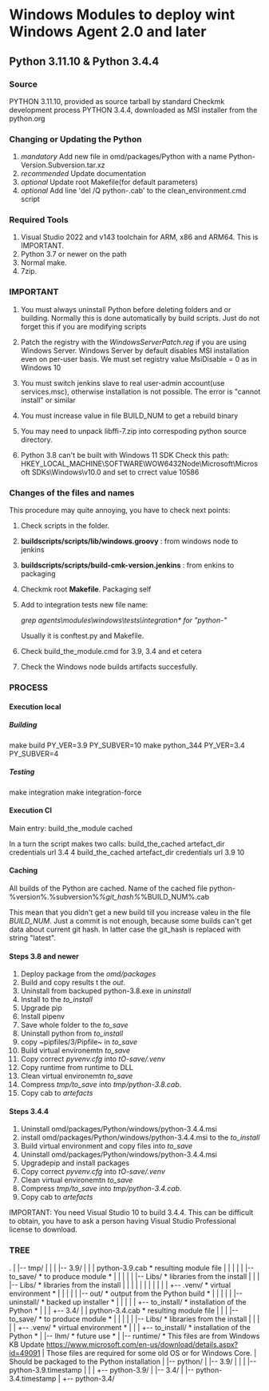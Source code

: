 # Windows Modules to deploy wint Windows Agent 2.0 and later

## Python 3.11.10 & Python 3.4.4

### Source

PYTHON 3.11.10, provided as source tarball by standard Checkmk development process
PYTHON 3.4.4, downloaded as MSI installer from the python.org

### Changing or Updating the Python

1. _mandatory_   Add new file in omd/packages/Python with a name Python-Version.Subversion.tar.xz
2. _recommended_ Update documentation
3. _optional_    Update root Makefile(for default parameters)
4. _optional_    Add line 'del /Q python-<Version>.cab' to the clean_environment.cmd script

### Required Tools

1. Visual Studio 2022 and v143 toolchain for ARM, x86 and ARM64. This is IMPORTANT.
2. Python 3.7 or newer on the path
3. Normal make.
4. 7zip.

### IMPORTANT

1. You must always uninstall Python before deleting folders and or building.
Normally this is done automatically by build scripts. Just do not forget this
if you are modifying scripts

2. Patch the registry with the *WindowsServerPatch.reg* if you are using Windows Server.
Windows Server by default disables MSI installation even on per-user basis.
We must set registry value MsiDisable = 0 as in Windows 10

3. You must switch jenkins slave to real user-admin account(use services.msc), otherwise
installation is not possible. The error is "cannot install" or similar

4. You must increase value in file BUILD_NUM to get a rebuild binary

5. You may need to unpack libffi-7.zip into correspoding python source directory.

6. Python 3.8 can't be built with Windows 11 SDK
Check this path:
HKEY_LOCAL_MACHINE\SOFTWARE\WOW6432Node\Microsoft\Microsoft SDKs\Windows\v10.0
and set to crrect value 10586


### Changes of the files and names

This procedure may quite annoying, you have to check next points:

1. Check scripts in the folder.
2. **buildscripts/scripts/lib/windows.groovy** : from windows node to jenkins
3. **buildscripts/scripts/build-cmk-version.jenkins** : from enkins to packaging
4. Checkmk root **Makefile**. Packaging self
5. Add to integration tests new file name:

   *grep agents\modules\windows\tests\integration\* for "python-"*

   Usually it is conftest.py and Makefile.

6. Check build_the_module.cmd for 3.9, 3.4 and et cetera
7. Check the Windows node builds artifacts succesfully.

### PROCESS

#### Execution local

##### Building
make build PY_VER=3.9 PY_SUBVER=10
make python_344 PY_VER=3.4 PY_SUBVER=4

##### Testing
make integration
make integration-force


#### Execution CI

Main entry:
build_the_module cached

In a turn the script makes two calls:
build_the_cached artefact_dir credentials url 3.4 4
build_the_cached artefact_dir credentials url 3.9 10

#### Caching

All builds of the Python are cached.
Name of the cached file
python-%version%.%subversion%_%git_hash%_%BUILD_NUM%.cab

This mean that you didn't get a new build till you increase valeu in the file *BUILD_NUM*.
Just a commit is not enough, because some builds can't get data about current git hash.
In latter case the git_hash is replaced with string "latest".


#### Steps 3.8 and newer

1. Deploy package from the *omd/packages*
2. Build  and copy results t the *out*.
3. Uninstall from backuped python-3.8.exe in *uninstall*
4. Install to the *to_install*
5. Upgrade pip
6. Install pipenv
7. Save whole folder to the *to_save*
8. Uninstall python from *to_install*
9. copy ~pipfiles/3/Pipfile~ in *to_save*
10. Build virtual environemtn *to_save*
11. Copy correct *pyvenv.cfg* into *tO-save/.venv*
12. Copy runtime from runtime to DLL
13. Clean virtual environemtn *to_save*
14. Compress *tmp/to_save* into *tmp/python-3.8.cab*.
15. Copy cab to *artefacts*

#### Steps 3.4.4

1. Uninstall omd/packages/Python/windows/python-3.4.4.msi
2. install omd/packages/Python/windows/python-3.4.4.msi to the *to_install*
3. Build virtual environment and copy files into *to_save*
4. Uninstall omd/packages/Python/windows/python-3.4.4.msi
5. Upgradepip and install packages
6. Copy correct *pyvenv.cfg* into *tO-save/.venv*
7. Clean virtual environemtn *to_save*
8. Compress *tmp/to_save* into *tmp/python-3.4.cab*.
9. Copy cab to *artefacts*

IMPORTANT: You need Visual Studio 10 to build 3.4.4.
This can be difficult to obtain, you have to ask a person having Visual Studio Professional license to download.

### TREE

.
|
|-- tmp/
|    |
|    |-- 3.9/
|    |      |   python-3.9.cab  * resulting module file
|    |      |
|    |      |-- to_save/		* to produce module *
|    |      |
|    |      |-- Libs/           * libraries from the install
|    |      |    |-- Libs/      * libraries from the install
|    |      |    |
|    |      |    |
|    |      |    +-- .venv/	    * virtual environment *
|    |      |
|    |      |-- out/		    * output from the Python build *
|    |      |
|    |      |-- uninstall/	    * backed up installer *
|    |      |
|    |      +-- to_install/	    * installation of the Python *
|    |
|    +-- 3.4/
|           |   python-3.4.cab  * resulting module file
|           |
|           |-- to_save/		* to produce module *
|           |    |
|           |    |-- Libs/      * libraries from the install
|           |    |
|           |    +-- .venv/	    * virtual environment *
|           |
|           +-- to_install/	    * installation of the Python *
|
|-- lhm/                * future use *
|
|-- runtime/            * This files are from Windows KB Update https://www.microsoft.com/en-us/download/details.aspx?id=49091
|                         Those files are required for some old OS or for Windows Core.
|                         Should be packaged to the Python installation
|
|-- python/
     |
     |-- 3.9/
     |       |
     |       |-- python-3.9.timestamp
     |       |
     |       +-- python-3.9/
     |
     |-- 3.4/
             |
             |-- python-3.4.timestamp
             |
             +-- python-3.4/
